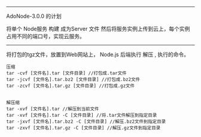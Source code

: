 ***

AdoNode-3.0.0 的计划

将单个 Node服务 构建 成为Server 文件 然后将服务实例上传到云上，每个实例占用不同的端口号，实现云服务。


***

将打包的tgz文件，放置到Web网站上，
Node.js 后端执行 解压 , 执行的命令。

````
压缩
tar -cvf [文件名].tar [文件目录] //打包成.tar文件
tar -jcvf [文件名].tar.bz2 [文件目录] //打包成.bz2文件
tar -zcvf [文件名].tar.gz [文件目录] //打包成.gz文件


解压缩
tar -xvf [文件名].tar //解压到当前文件
tar -xvf [文件名].tar -C [文件目录] //将.tar文件解压到指定目录
tar -jxvf [文件名].tar.bz2 -C [文件目录] //解压.bz2文件到指定目录
tar -zxvf [文件名].tar.gz -C [文件目录] //解压.gz文件到指定目录

````
